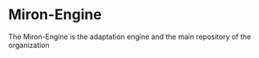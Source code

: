 # Miron-Engine
The Miron-Engine is the adaptation engine and the main repository of the organization
